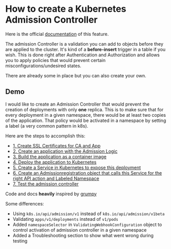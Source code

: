 # How to create a Kubernetes Admission Controller

Here is the official [documentation](https://kubernetes.io/docs/reference/access-authn-authz/admission-controllers/) of this feature.

The admission Controller is a validation you can add to objects before they are applied to the cluster. It's kind of a **before-insert** trigger in a table if you wish. This is done right after Authentication and Authorization and allows you to apply policies that would prevent certain misconfigurations/undesired states.

There are already some in place but you can also create your own.

## Demo

I would like to create an Admission Controller that would prevent the creation of deployments with only **one** replica. This is to make sure that for every deployment in a given namespace, there would be at least two copies of the application. That policy would be activated in a namespace by setting a label (a very common pattern in k8s).

Here are the steps to accomplish this:
- [1. Create SSL Certificates for CA and App](docs/1.CREATE_CERTS.md)
- [2. Create an application with the Admission Logic](docs/2.CREATE_APP.md)
- [3. Build the application as a container image](docs/3.BUILD_APP.md)
- [4. Deploy the application to Kubernetes](docs/4.DEPLOY_APP.md/)
- [5. Create a Service in Kubernetes to expose this deployment](docs/5.CREATE_SERVICE.md)
- [6. Create an Admissionregistration object that calls this Service for the right API action and Labeled Namespace](docs/6.CREATE_ADMISSION_OBJECT.md)
- [7. Test the admission controller](docs/7.TEST.md)

Code and docs **heavily** inspired by [grumpy](https://github.com/giantswarm/grumpy)

Some differences:

- Using `k8s.io/api/admission/v1` instead of `k8s.io/api/admission/v1beta`
- Validating `apps/v1/deployments` instead of `v1/pods`
- Added `namespaceSelector` in `ValidatingWebhookConfiguration` object to control activation of admission controller in a given namespace
- Added a Troubleshooting section to show what went wrong during testing

